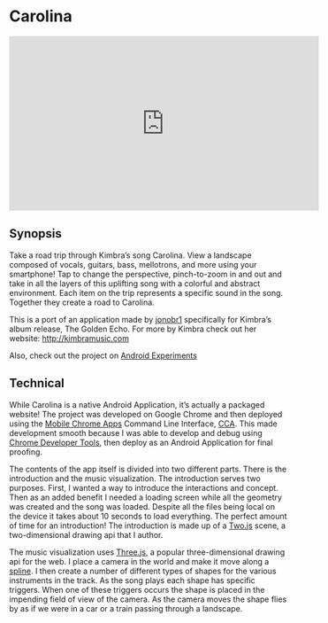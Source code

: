 # Carolina

<center><iframe width="560" height="315" src="https://www.youtube.com/embed/WWb1y2lsOv0" frameborder="0" allowfullscreen></iframe></center>

## Synopsis

Take a road trip through Kimbra’s song Carolina. View a landscape composed of vocals, guitars, bass, mellotrons, and more using your smartphone! Tap to change the perspective, pinch-to-zoom in and out and take in all the layers of this uplifting song with a colorful and abstract environment. Each item on the trip represents a specific sound in the song. Together they create a road to Carolina.

This is a port of an application made by [jonobr1](http://jonobr1.com/) specifically for Kimbra’s album release, The Golden Echo. For more by Kimbra check out her website: http://kimbramusic.com

Also, check out the project on [Android Experiments](http://androidexperiments.com/experiment/carolina)

## Technical

While Carolina is a native Android Application, it’s actually a packaged website! The project was developed on Google Chrome and then deployed using the [Mobile Chrome Apps](https://github.com/MobileChromeApps/mobile-chrome-apps) Command Line Interface, [CCA](https://github.com/MobileChromeApps/mobile-chrome-apps/blob/master/docs/Installation.md#install-the-cca-command-line-tool). This made development smooth because I was able to develop and debug using [Chrome Developer Tools](https://developer.chrome.com/devtools), then deploy as an Android Application for final proofing.

The contents of the app itself is divided into two different parts. There is the introduction and the music visualization. The introduction serves two purposes. First, I wanted a way to introduce the interactions and concept. Then as an added benefit I needed a loading screen while all the geometry was created and the song was loaded. Despite all the files being local on the device it takes about 10 seconds to load everything. The perfect amount of time for an introduction! The introduction is made up of a [Two.js](http://jonobr1.github.io/two.js) scene, a two-dimensional drawing api that I author.

The music visualization uses [Three.js](http://threejs.org), a popular three-dimensional drawing api for the web. I place a camera in the world and make it move along a [spline](https://github.com/mrdoob/three.js/blob/master/src/extras/curves/SplineCurve3.js). I then create a number of different types of shapes for the various instruments in the track. As the song plays each shape has specific triggers. When one of these triggers occurs the shape is placed in the impending field of view of the camera. As the camera moves the shape flies by as if we were in a car or a train passing through a landscape.

